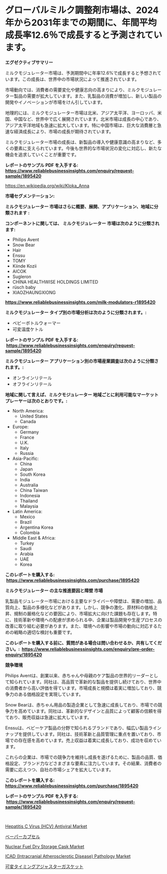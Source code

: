 <p><h1>グローバルミルク調整剤市場は、2024年から2031年までの期間に、年間平均成長率12.6％で成長すると予測されています。</h1></p><p><strong>エグゼクティブサマリー</strong></p>
<p><p>ミルクモジュレーター市場は、予測期間中に年率12.6%で成長すると予想されています。この成長は、世界中の市場状況によって推進されています。</p><p>市場動向では、消費者の需要変化や健康志向の高まりにより、ミルクモジュレーター製品の需要が拡大しています。また、乳製品の消費が増加し、新しい製品の開発やイノベーションが市場をけん引しています。</p><p>地理的には、ミルクモジュレーター市場は北米、アジア太平洋、ヨーロッパ、米国、中国など、世界中で広く展開されています。北米市場は成長の中心であり、アジア太平洋地域も急速に拡大しています。特に中国市場は、巨大な消費層と急速な経済成長により、市場の成長が期待されています。</p><p>ミルクモジュレーター市場の成長は、新製品の導入や健康意識の高まりなど、多くの要素に支えられています。今後も世界的な市場状況の変化に対応し、新たな機会を追求していくことが重要です。</p></p>
<p><strong>レポートのサンプル PDF を入手する: <a href="https://www.reliablebusinessinsights.com/enquiry/request-sample/1895420">https://www.reliablebusinessinsights.com/enquiry/request-sample/1895420</a></strong></p>
<p><a href="https://en.wikipedia.org/wiki/Kloka_Anna">https://en.wikipedia.org/wiki/Kloka_Anna</a></p>
<p><strong>市場セグメンテーション:</strong></p>
<p><strong> ミルクモジュレーター 市場はさらに概要、展開、アプリケーション、地域に分類されます :</strong></p>
<p><strong>コンポーネントに関しては、 ミルクモジュレーター 市場は次のように分類されます: &nbsp;</strong></p>
<p><ul><li>Philips Avent</li><li>Snow Bear</li><li>Hair</li><li>Enssu</li><li>TOMY</li><li>Kiinde Kozii</li><li>AICOK</li><li>Sugleron</li><li>CHINA HEALTHWISE HOLDINGS LIMITED</li><li>rüsch baby</li><li>XIAOZHAUNGXIONG</li></ul></p>
<p><strong><a href="https://www.reliablebusinessinsights.com/milk-modulators-r1895420">https://www.reliablebusinessinsights.com/milk-modulators-r1895420</a></strong></p>
<p><strong> ミルクモジュレーター タイプ別の市場分析は次のように分類されます。:</strong></p>
<p><ul><li>ベビーボトルウォーマー</li><li>可変温度ケトル</li></ul></p>
<p><strong>レポートのサンプル PDF を入手する: &nbsp;<a href="https://www.reliablebusinessinsights.com/enquiry/request-sample/1895420">https://www.reliablebusinessinsights.com/enquiry/request-sample/1895420</a></strong></p>
<p><strong> ミルクモジュレーター アプリケーション別の市場産業調査は次のように分類されます。:</strong></p>
<p><ul><li>オンラインリテール</li><li>オフラインリテール</li></ul></p>
<p><strong>地域に関して言えば、ミルクモジュレーター 地域ごとに利用可能なマーケットプレーヤーは次のとおりです。:</strong></p>
<p><ul>
    <li>
        North America:
        <ul>
            <li>United States</li>
            <li>Canada</li>
        </ul>
    </li>
    <li>
        Europe:
        <ul>
            <li>Germany</li>
            <li>France</li>
            <li>U.K.</li>
            <li>Italy</li>
            <li>Russia</li>
        </ul>
    </li>
    <li>
        Asia-Pacific:
        <ul>
            <li>China</li>
            <li>Japan</li>
            <li>South Korea</li>
            <li>India</li>
            <li>Australia</li>
            <li>China Taiwan</li>
            <li>Indonesia</li>
            <li>Thailand</li>
            <li>Malaysia</li>
        </ul>
    </li>
    <li>
        Latin America:
        <ul>
            <li>Mexico</li>
            <li>Brazil</li>
            <li>Argentina Korea</li>
            <li>Colombia</li>
        </ul>
    </li>
    <li>
        Middle East & Africa:
        <ul>
            <li>Turkey</li>
            <li>Saudi</li>
            <li>Arabia</li>
            <li>UAE</li>
            <li>Korea</li>
        </ul>
    </li>
    </ul></p>
<p><strong>このレポートを購入する: &nbsp;<a href="https://www.reliablebusinessinsights.com/purchase/1895420">https://www.reliablebusinessinsights.com/purchase/1895420</a></strong></p>
<p><strong>ミルクモジュレーター の主な推進要因と障壁 市場</strong></p>
<p><p>乳製品モジュレーター市場における主要なドライバーや障壁は、需要の増加、品質向上、製品の多様化などがあります。しかし、競争の激化、原材料の価格上昇、規制の厳格化などの要因により、市場拡大に向けた課題も存在します。特に、技術革新や環境への配慮が求められる中、企業は製品開発や生産プロセスの改善に取り組む必要があります。また、環境への影響や市場の動向に対応するための戦略の適切な検討も重要です。</p></p>
<p><strong>このレポートを購入する前に、質問がある場合は問い合わせるか、共有してください。:&nbsp; <a href="https://www.reliablebusinessinsights.com/enquiry/pre-order-enquiry/1895420">https://www.reliablebusinessinsights.com/enquiry/pre-order-enquiry/1895420</a></strong></p>
<p><strong>競争環境</strong></p>
<p><p>Philips Aventは、創業以来、赤ちゃんや母親のケア製品の世界的リーダーとして知られています。同社は、高品質で革新的な製品を提供し続けており、世界中の消費者から高い評価を得ています。市場成長と規模は着実に増加しており、競争力のある価格設定を実現しています。</p><p>Snow Bearは、赤ちゃん用品の製造企業として急速に成長しており、市場での競争力を高めています。同社は、革新的なデザインと品質によって顧客の信頼を得ており、販売収益は急速に拡大しています。</p><p>Enssuは、ベビーケア製品の分野で知られるブランドであり、幅広い製品ラインナップを提供しています。同社は、技術革新と品質管理に重点を置いており、市場での存在感を高めています。売上収益は着実に成長しており、成功を収めています。</p><p>これらの企業は、市場での競争力を維持し成長を遂げるために、製品の品質、価格設定、ブランド力などさまざまな要素に注力しています。その結果、消費者の需要に応えつつ、自社の市場シェアを拡大しています。</p></p>
<p><strong>このレポートを購入する: &nbsp; <a href="https://www.reliablebusinessinsights.com/purchase/1895420">https://www.reliablebusinessinsights.com/purchase/1895420</a></strong></p>
<p><strong>レポートのサンプル PDF を入手する: &nbsp;<a href="https://www.reliablebusinessinsights.com/enquiry/request-sample/1895420">https://www.reliablebusinessinsights.com/enquiry/request-sample/1895420</a></strong><strong></strong></p>
<p>&nbsp;</p>
<p><p><a href="https://github.com/MaraKoelpin2023/Market-Research-Report-List-1/blob/main/hepatitis-c-virus-hcv-antiviral-market.md">Hepatitis C Virus (HCV) Antiviral Market</a></p><p><a href="https://github.com/MosesSpinka1914/Market-Research-Report-List-2/blob/main/8850310172122.md">ベーパーカプセル</a></p><p><a href="https://issuu.com/reportprime-2/docs/nuclear-fuel-dry-storage-cask-market-size-2030.ppt">Nuclear Fuel Dry Storage Cask Market</a></p><p><a href="https://github.com/goodweq44/Market-Research-Report-List-1/blob/main/icad-intracranial-atherosclerotic-disease-pathology-market.md">ICAD (Intracranial Atherosclerotic Disease) Pathology Market</a></p><p><a href="https://github.com/bevdtkn4419963/Market-Research-Report-List-3/blob/main/8812358172121.md">可変タイミングアジャスターガスケット</a></p></p>